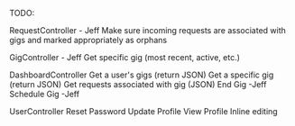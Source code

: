 TODO:

RequestController - Jeff
  Make sure incoming requests are associated with gigs and marked appropriately as orphans
  
GigController - Jeff
  Get specific gig (most recent, active, etc.) 
  
DashboardController
  Get a user's gigs (return JSON)
  Get a specific gig (return JSON)
  Get requests associated with gig (JSON)
  End Gig -Jeff
  Schedule Gig -Jeff
  
UserController
  Reset Password
  Update Profile
  View Profile
    Inline editing 
    

  
